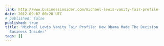 ```yaml
---
link: http://www.businessinsider.com/michael-lewis-vanity-fair-profile-how-obama-made-the-decision-on-libya-2012-9
date: 2012-09-07 00:28 UTC
# published: false
published: true
title: 'Michael Lewis Vanity Fair Profile: How Obama Made The Decision On Libya -
  Business Insider'
tags: []
---
```



